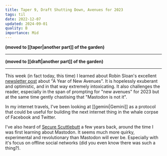 ```yaml
---
title: Taper 9, Draft Shutting Down, Avenues for 2023
tags: til
date: 2022-12-07
updated: 2024-09-01
quality: B
importance: Mid
---
```


**(moved to [[taper|another part]] of the garden)**

----

**(moved to [[draft|another part]] of the garden)**

----

This week (in fact today, this time) I learned about Robin Sloan's excellent [newsletter post](https://www.robinsloan.com/lab/new-avenues/) about "A Year of New Avenues". It is hopelessly exuberant and optimistic, and in that way extremely intoxicating. It also challenges the reader, especially in the span of prompting for "new avenues" for 2023 but at the same time gently chastising that "Mastodon is not it".

In my internet travels, I've been looking at [[gemini|Gemini]] as a protocol that could be useful for building the next internet thing in the whale corpse of Facebook and Twitter.

I've also heard of [Secure Scuttlebutt](https://scuttlebutt.nz/) a few years back, around the time I was first learning about Mastodon. It seems much more quirky, experimental and revolutionary than Mastodon will ever be. Especially with it's focus on offline social networks (did you even know there was such a thing?).